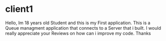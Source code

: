 # client1
Hello, 
Im 18 years old Student and this is my First application.
This is a Queue managment application that connects to a Server that i built.
I would really appreciate your Reviews on how can i improve my code.
Thanks
